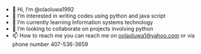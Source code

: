- 👋 Hi, I’m @olaoluwa1992
- 👀 I’m interested in writing codes using python and java script
- 🌱 I’m currently learning Information systems technology
- 💞️ I’m looking to collaborate on projects involving python
- 📫 How to reach me you can reach me on oolaoluwa1@yahoo.com or via phone number 407-536-3659

<!---
olaoluwa1992/olaoluwa1992 is a ✨ special ✨ repository because its `README.md` (this file) appears on your GitHub profile.
You can click the Preview link to take a look at your changes.
--->
